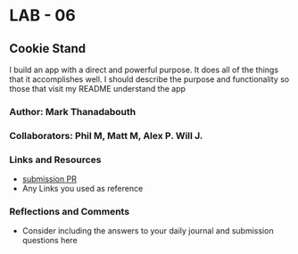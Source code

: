 # LAB - 06

## Cookie Stand

I build an app with a direct and powerful purpose. It does all of the things that it accomplishes well. I should describe the purpose and functionality so those that visit my README understand the app

### Author: Mark Thanadabouth

### Collaborators: Phil M, Matt M, Alex P. Will J.

### Links and Resources
* [submission PR](http://xyz.com)
* Any Links you used as reference

### Reflections and Comments
* Consider including the answers to your daily journal and submission questions here
